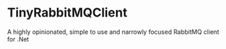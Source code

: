 TinyRabbitMQClient
==================

A highly opinionated, simple to use and narrowly focused RabbitMQ client for .Net
